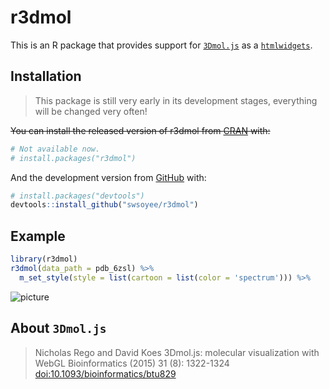 
<!-- README.md is generated from README.Rmd. Please edit that file -->

# r3dmol

<!-- badges: start -->

<!-- badges: end -->

This is an R package that provides support for
[`3Dmol.js`](https://3dmol.csb.pitt.edu/index.html) as a
[`htmlwidgets`](https://www.htmlwidgets.org/).

## Installation

> This package is still very early in its development stages, everything
> will be changed very often\!

~~You can install the released version of r3dmol from
[CRAN](https://CRAN.R-project.org) with:~~

``` r
# Not available now.
# install.packages("r3dmol")
```

And the development version from [GitHub](https://github.com/) with:

``` r
# install.packages("devtools")
devtools::install_github("swsoyee/r3dmol")
```

## Example

``` r
library(r3dmol)
r3dmol(data_path = pdb_6zsl) %>%
  m_set_style(style = list(cartoon = list(color = 'spectrum'))) %>%
```

![picture](https://user-images.githubusercontent.com/20528423/92235475-aff64180-eeee-11ea-94b8-304ea64425b5.png)

## About `3Dmol.js`

> Nicholas Rego and David Koes 3Dmol.js: molecular visualization with
> WebGL Bioinformatics (2015) 31 (8): 1322-1324
> [doi:10.1093/bioinformatics/btu829](http://doi.org/10.1093/bioinformatics/btu829)
